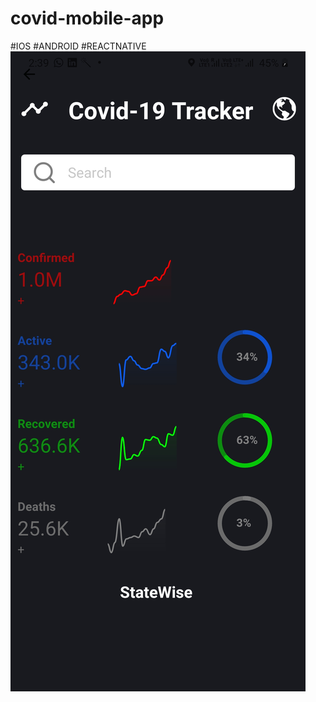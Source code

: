 # covid-mobile-app
#IOS #ANDROID #REACTNATIVE
![alt text](https://github.com/ayushpurnarawat/covid-mobile-app/blob/master/Screenshot_20200717-023928_Covid-19%20Tracker.jpg)
